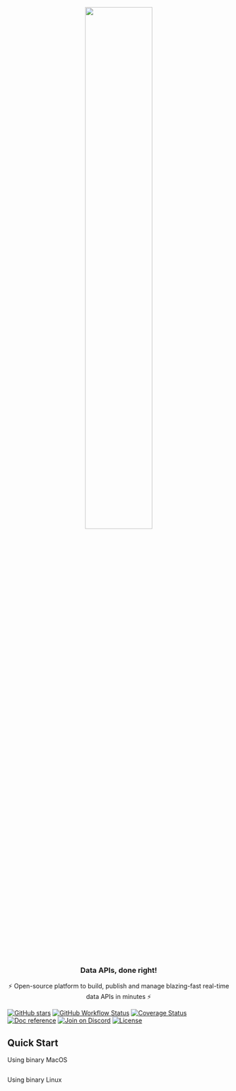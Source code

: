<p align="center">
    <img src="https://getdozer.io/assets/logo-green.svg" width=55% href="https://https://getdozer.io/" target="_">
</p>

<h3 align="center">
     Data APIs, done right!
</h3>
<p align="center">
     ⚡️ Open-source platform to build, publish and manage blazing-fast real-time data APIs in minutes ⚡️
</p>

[//]: # (Badges for md)
[//]: # (Reference: https://shields.io/)
[![GitHub stars](https://img.shields.io/github/stars/getdozer/dozer?style=social&label=Star&maxAge=2592000)](https://gitHub.com/getdozer/dozer/stargazers/)
[![GitHub Workflow Status](https://img.shields.io/github/workflow/status/getdozer/dozer/Dozer%20CI?style=flat)](https://github.com/getdozer/dozer/actions/workflows/dozer.yaml)
[![Coverage Status](https://coveralls.io/repos/github/getdozer/dozer/badge.svg?branch=main&t=kZMYaV)](https://coveralls.io/github/getdozer/dozer?branch=main)
[![Doc reference](https://img.shields.io/badge/doc-reference-green?style=flat)]()
[![Join on Discord](https://img.shields.io/badge/join-on%20discord-primary?style=flat)]()
[![License](https://img.shields.io/badge/license-ELv2-informational?style=flat)](https://github.com/getdozer/dozer/blob/main/LICENSE.txt)

[//]: # (Badges for html)
[//]: # (<p align="center">)
[//]: # (  <a href="https://gitHub.com/getdozer/dozer/stargazers/" target="_"><img src="https://img.shields.io/github/stars/getdozer/dozer?style=social&label=Star&maxAge=2592000" alt="stars"></a>)
[//]: # (  <a href="https://github.com/getdozer/dozer/actions/workflows/dozer.yaml" target="_"><img src="https://img.shields.io/github/workflow/status/getdozer/dozer/Dozer%20CI?style=flat" alt="build"></a>)
[//]: # (  <a href="https://coveralls.io/github/getdozer/dozer?branch=main" target="_"><img src="https://coveralls.io/repos/github/getdozer/dozer/badge.svg?branch=main&t=kZMYaV" alt="Coverage Status"></a>)
[//]: # (  <a><img src="https://img.shields.io/badge/doc-reference-green" alt="Doc reference"></a>)
[//]: # (  <a><img src="https://img.shields.io/badge/join-on%20discord-primary" alt="Join on Discord"></a>)
[//]: # (  <a href="https://github.com/meilisearch/meilisearch/blob/main/LICENSE" target="_"><img src="https://img.shields.io/badge/license-ELv2-informational" alt="License"></a>)
[//]: # (</p>)

## Quick Start

Using binary MacOS
```

```
Using binary Linux
```

```
